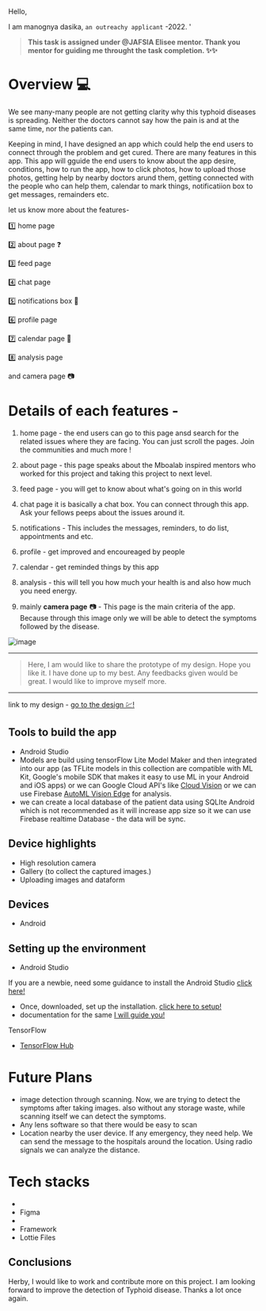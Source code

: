 Hello,

I am manognya dasika, `an outreachy applicant` -2022. '

> **This task is assigned under @JAFSIA Elisee mentor. Thank you mentor for guiding me throught the task completion. ✨✨**

Overview 💻
=================================================================================================
We see many-many people are not getting clarity why this typhoid diseases is spreading. Neither the doctors cannot say how the pain is and at the same time, nor the patients can.



Keeping in mind, I have designed an app which could help the end users to connect through the problem and get cured. There are many features in this app. This app will gguide the end users to know about the app desire, conditions, how to run the app, how to click photos, how to upload those photos, getting help by nearby doctors arund them, getting connected with the people who can help them, calendar to mark things, notificatiion box to get messages, remainders etc.

let us know more about the features-

1️⃣ home page

2️⃣ about page ❓

3️⃣ feed page

4️⃣ chat page

5️⃣ notifications box 🔔

6️⃣ profile page

7️⃣ calendar page 📅

8️⃣ analysis page

and camera page 📷

# Details of each features -

1. home page -
the end users can go to this page ansd search for the related issues where they are facing. You can just scroll the pages. Join the communities and much more !

2. about page -
this page speaks about the Mboalab inspired mentors who worked for this project and taking this project to next level.

3. feed page -
you will get to know about what's going on in this world

4. chat page
it is basically a chat box. You can connect through this app. Ask your fellows peeps about the issues around it.

5. notifications -
This includes the messages, reminders, to do list, appointments and etc.

6. profile -
get improved and encoureaged by people

7. calendar -
get reminded things by this app

8. analysis -
this will tell you how much your health is and also how much you need energy. 

9. mainly **camera page** 📷 - This page is the main criteria of the app. Because through this image only we will be able to detect the symptoms followed by the disease.


![image ](https://github.com/manognyaa/manognya_dasika_Mboalab_Outreachy-May-Aug-2022/blob/main/May-August-Contributions/manognya/Task_manognya/Task%202/pictures/ss4.png)

------------------------------------------------------------------------------------------------------------

> Here, I am would like to share the prototype of my design. Hope you like it. I have done up to my best. Any feedbacks given would be great. I would like to improve myself more. 

------------------------------------------------------------------------------------------------------------
link to my design - [go to the design 💹!](https://www.figma.com/proto/wOwgNHSXp79SlvTifTneYb/mboalab?node-id=0%3A1502&scaling=min-zoom&page-id=0%3A1&starting-point-node-id=0%3A1502)


Tools to build the app
----
- Android Studio 
- Models are build using tensorFlow Lite Model Maker and then integrated into our app (as TFLite models in this collection are compatible with ML Kit, Google's mobile SDK that makes it easy to use ML in your Android and iOS apps) or we can Google Cloud API's like [Cloud Vision](https://cloud.google.com/vision/) or we can use  Firebase [AutoML Vision Edge](https://firebase.google.com/docs/ml/automl-image-labeling) for analysis.
- we can create a local database of the patient data using SQLIte Android which is not recommended as it will increase app size so it we can use Firebase realtime Database - the data will be sync.


Device highlights
------
- High resolution camera
- Gallery (to collect the captured images.)
- Uploading images and dataform

Devices
----
- Android

Setting up the environment
------

- Android Studio

If you are a newbie, need some guidance to install the Android Studio [click here!](https://www.youtube.com/watch?v=0zx_eFyHRU0) 

- Once, downloaded, set up the installation. [click here to setup!](https://www.youtube.com/watch?v=SQTwtawsdeU)
- documentation for the same [I will guide you!](https://stackoverflow.com/questions/27570516/how-to-open-an-existing-project-in-android-studio)

TensorFlow  
- [TensorFlow Hub](https://tfhub.dev/ml-kit/collections/image-classification/1)


# Future Plans
- image detection through scanning. Now, we are trying to detect the symptoms after taking images. also  without any storage waste, while scanning itself we can detect the symptoms.
- Any lens software so that there would be easy to scan
- Location nearby the user device. If any emergency, they need help. We can send the message to the hospitals around the location. Using radio signals we can analyze the distance. 


# Tech stacks
- 
- Figma
- 
- Framework
- Lottie Files

Conclusions
----

Herby, I would like to work and contribute more on this project. I am looking forward to improve the detection of Typhoid disease. Thanks a lot once again.
